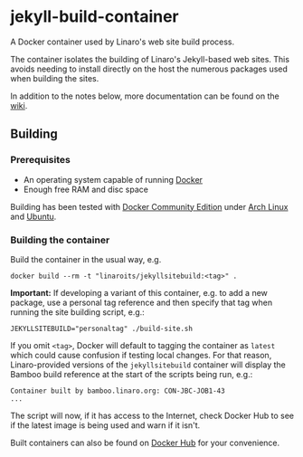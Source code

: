 # jekyll-build-container

A Docker container used by Linaro's web site build process.

The container isolates the building of Linaro's Jekyll-based web sites. This avoids needing to install directly on the host the numerous packages used when building the sites.

In addition to the notes below, more documentation can be found on the [wiki](https://github.com/linaro-its/jekyll-build-container/wiki).

## Building

### Prerequisites

* An operating system capable of running [Docker](https://www.docker.com)
* Enough free RAM and disc space

Building has been tested with [Docker Community Edition](https://www.docker.com/community-edition#/download) under [Arch Linux](https://archlinux.org) and [Ubuntu](https://www.ubuntu.com).

### Building the container

Build the container in the usual way, e.g.

`docker build --rm -t "linaroits/jekyllsitebuild:<tag>" .`

**Important:** If developing a variant of this container, e.g. to add a new package, use a personal tag reference and then specify that tag when running the site building script, e.g.:

`JEKYLLSITEBUILD="personaltag" ./build-site.sh`

If you omit `<tag>`, Docker will default to tagging the container as `latest` which could cause confusion if testing local changes. For that reason, Linaro-provided versions of the `jekyllsitebuild` container will display the Bamboo build reference at the start of the scripts being run, e.g.:

```
Container built by bamboo.linaro.org: CON-JBC-JOB1-43
...
```

The script will now, if it has access to the Internet, check Docker Hub to see if the latest image is being used and warn if it isn't.

Built containers can also be found on [Docker Hub](https://hub.docker.com/r/linaroits/jekyllsitebuild/tags/) for your convenience.

